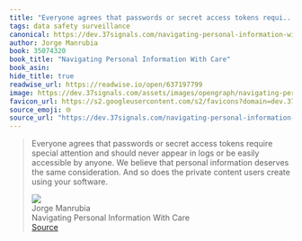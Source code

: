 ```yaml
---
title: "Everyone agrees that passwords or secret access tokens requi..."
tags: data safety surveillance
canonical: https://dev.37signals.com/navigating-personal-information-with-care/
author: Jorge Manrubia
book: 35074320
book_title: "Navigating Personal Information With Care"
book_asin: 
hide_title: true
readwise_url: https://readwise.io/open/637197799
image: https://dev.37signals.com/assets/images/opengraph/navigating-personal-information-with-care.png
favicon_url: https://s2.googleusercontent.com/s2/favicons?domain=dev.37signals.com
source_emoji: 🌐
source_url: "https://dev.37signals.com/navigating-personal-information-with-care/#:~:text=Everyone%20agrees%20that,using%20your%20software."
---
```


> Everyone agrees that passwords or secret access tokens require special attention and should never appear in logs or be easily accessible by anyone. We believe that personal information deserves the same consideration. And so does the private content users create using your software.
> <div class="quoteback-footer"><div class="quoteback-avatar"><img class="mini-favicon" src="https://s2.googleusercontent.com/s2/favicons?domain=dev.37signals.com"></div><div class="quoteback-metadata"><div class="metadata-inner"><span style="display:none">FROM:</span><div aria-label="Jorge Manrubia" class="quoteback-author"> Jorge Manrubia</div><div aria-label="Navigating Personal Information With Care" class="quoteback-title"> Navigating Personal Information With Care</div></div></div><div class="quoteback-backlink"><a target="_blank" aria-label="go to the full text of this quotation" rel="noopener" href="https://dev.37signals.com/navigating-personal-information-with-care/#:~:text=Everyone%20agrees%20that,using%20your%20software." class="quoteback-arrow"> Source</a></div></div>